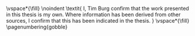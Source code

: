 <!-- This page is for an official declaration. -->


\vspace*{\fill}
\noindent
\textit{
I, Tim Burg confirm that the work presented in this thesis is my own. Where information has been derived from other sources, I confirm that this has been indicated in the thesis.
}
\vspace*{\fill}
\pagenumbering{gobble}
